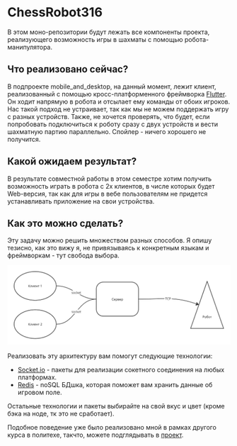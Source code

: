# ChessRobot316
В этом моно-репозитории будут лежать все компоненты проекта, реализующего возможность игры в шахматы с помощью робота-манипулятора.

## Что реализовано сейчас?
В подпроекте mobile_and_desktop, на данный момент, лежит клиент, реализованный с помощью кросс-платформенного фреймворка [Flutter](https://flutter.dev).
Он ходит напрямую в робота и отсылает ему команды от обоих игроков. Нас такой подход не устраивает, так как мы не можем поддержать игру с разных устройств. Также, не хочется
проверять, что будет, если попробовать подключиться к роботу сразу с двух устройств и вести шахматную партию параллельно. Спойлер - ничего хорошего не получится.

## Какой ожидаем результат?
В результате совместной работы в этом семестре хотим получить возможность играть в робота с 2х клиентов, в числе которых будет Web-версия, так как для игры в вебе 
пользователям не придется устанавливать приложение на свои устройства.

## Как это можно сделать?
Эту задачу можно решить множеством разных способов. Я опишу тезисно, как это вижу я, не привязываясь к конкретным языкам и фреймворкам - тут свобода выбора.

![Архитектура проекта](assets/architecture.png)

Реализовать эту архитектуру вам помогут следующие технологии:

- [Socket.io](https://socket.io) - пакеты для реализации сокетного соединения на любых платформах.
- [Redis](https://redis.io) - noSQL БДшка, которая поможет вам хранить данные об игровом поле.

Остальные технологии и пакеты выбирайте на свой вкус и цвет (кроме бэка на ноде, тк это не сработает).

Подобное поведение уже было реализовано мной в рамках другого курса в политехе, такчто, можете подглядывать в [проект](https://github.com/Ershov-Artem/tic_tac_toe_api).

